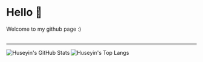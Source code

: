 # Hello 👋
Welcome to my github page :)
<br>
</br>

---
<img align="left" alt="Huseyin's GitHub Stats" src="https://github-readme-stats.vercel.app/api?username=Hzste&show_icons=true&hide_border=false&title_color=FD0000&icon_color=16AEE3&bg_color=09131B&text_color=ffffff&border_color=0c1a25"/>
<img align="left" alt="Huseyin's Top Langs" src="https://github-readme-stats.vercel.app/api/top-langs/?username=Hzste&theme=dark&show_icons=true&title_color=fff&text_color=fff&count_private=true&include_all_commits=true&langs_count=3"/>
